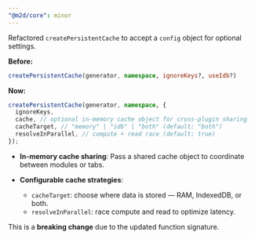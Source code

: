 ```yaml
---
"@m2d/core": minor
---
```


Refactored `createPersistentCache` to accept a `config` object for optional settings.

**Before:**

```ts
createPersistentCache(generator, namespace, ignoreKeys?, useIdb?)
```

**Now:**

```ts
createPersistentCache(generator, namespace, {
  ignoreKeys,
  cache, // optional in-memory cache object for cross-plugin sharing
  cacheTarget, // "memory" | "idb" | "both" (default: "both")
  resolveInParallel, // compute + read race (default: true)
});
```

- **In-memory cache sharing**: Pass a shared cache object to coordinate between modules or tabs.
- **Configurable cache strategies**:

  - `cacheTarget`: choose where data is stored — RAM, IndexedDB, or both.
  - `resolveInParallel`: race compute and read to optimize latency.

This is a **breaking change** due to the updated function signature.

```

```
